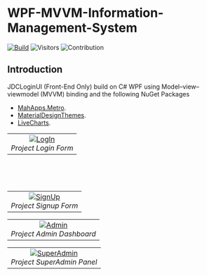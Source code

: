 # WPF-MVVM-Information-Management-System
[![Build](https://github.com/AbdulHadi404/WPF-MVVM-Information-Management-System/actions/workflows/MSBuild.yml/badge.svg?branch=main)](https://github.com/AbdulHadi404/WPF-MVVM-Information-Management-System/actions/workflows/MSBuild.yml)  ![Visitors](https://api.visitorbadge.io/api/visitors?path=https%3A%2F%2Fgithub.com%2FAbdulHadi404%2FWPF-MVVM-Information-Management-System&countColor=%232ccce4&style=flat)  ![Contribution](https://img.shields.io/badge/Contributions-welcome-orange)


## Introduction

JDCLoginUI (Front-End Only) build on C# WPF using Model–view–viewmodel (MVVM) binding and the following NuGet Packages
  * [MahApps.Metro](https://github.com/MahApps/MahApps.Metro).
  * [MaterialDesignThemes](https://github.com/MaterialDesignInXAML/MaterialDesignInXamlToolkit).
  * [LiveCharts](https://github.com/Live-Charts/Live-Charts).
 
<table>
  <tr>
    <td align="center">
       <a href="https://www.flickr.com/photos/193485149@N02/51318967251/in/dateposted-public/" target="_blank" title="LogIn">
      <img src="https://live.staticflickr.com/65535/51318967251_7250e86edb_k.jpg" alt="LogIn">
      </a>
      <br />
      <em>Project Login Form</em>
    </td>
 </tr>
 </table>
 <br>
 <br>
 <br>
 <table>
 <tr>
     <td align="center">
       <a href="https://www.flickr.com/photos/193485149@N02/51319973030/in/dateposted-public/" target="_blank" title="SignUp">
      <img src="https://live.staticflickr.com/65535/51319973030_ce57d62583_k.jpg" alt="SignUp">
      </a>
      <br />
      <em>Project Signup Form</em>
  </tr>
 </table>
 <table>
 <tr>
  </td>
       <td align="center">
       <a href="https://www.flickr.com/photos/193485149@N02/51319690059/in/dateposted-public/" target="_blank" title="Admin">
      <img src="https://live.staticflickr.com/65535/51319690059_7eef4f337b_k.jpg" alt="Admin">
      </a>
      <br />
      <em>Project Admin Dashboard</em>
    </td>
    </tr>
    </table>
 <table>
 <tr>
       <td align="center">
       <a href="https://www.flickr.com/photos/193485149@N02/51319689939/in/dateposted-public/" target="_blank" title="SuperAdmin">
      <img src="https://live.staticflickr.com/65535/51319689939_82abb1ce33_k.jpg" alt="SuperAdmin">
      </a>
      <br />
      <em>Project SuperAdmin Panel</em>
    </td>
  </tr>
</table>

